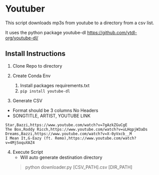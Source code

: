 # Youtuber

This script downloads mp3s from youtube to a directory from a csv list.

It uses the python package youtube-dl
https://github.com/ytdl-org/youtube-dl/


## Install Instructions

1. Clone Repo to directory

2. Create Conda Env
   1. Install packages requirements.txt
   2. ```pip install youtube-dl```


3. Generate CSV
- Format should be 3 columns No Headers
- SONGTITLE, ARTIST, YOUTUBE LINK

```csv
Star,Bazzi,https://www.youtube.com/watch?v=7gAzkZGuCgE
The Box,Roddy Ricch,https://www.youtube.com/watch?v=uLHqpjW3aDs
Dreams,Bazzi,https://www.youtube.com/watch?v=X-0yVxcb__M
I Mean It,G-Eazy (ft. Remo),https://www.youtube.com/watch?v=4MjSoquXAZ4
```

4. Execute Script
   - Will auto generate destination directory
   > python downloader.py [CSV_PATH].csv [DIR_PATH]
